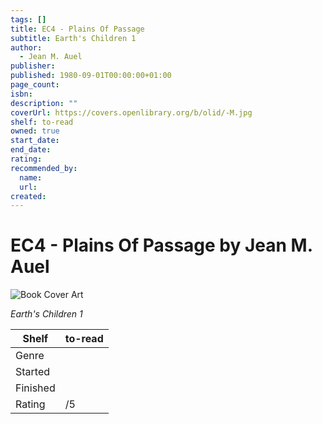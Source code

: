 ```yaml
---
tags: []
title: EC4 - Plains Of Passage
subtitle: Earth's Children 1
author:
  - Jean M. Auel
publisher:
published: 1980-09-01T00:00:00+01:00
page_count:
isbn:
description: ""
coverUrl: https://covers.openlibrary.org/b/olid/-M.jpg
shelf: to-read
owned: true
start_date:
end_date:
rating:
recommended_by:
  name:
  url:
created:
---
```


# EC4 - Plains Of Passage by Jean M. Auel

![Book Cover Art](https://covers.openlibrary.org/b/olid/-M.jpg)

_Earth's Children 1_

| Shelf | to-read |
| --- | --- |
| Genre |  |
| Started |  |
| Finished |  |
| Rating | /5 |
